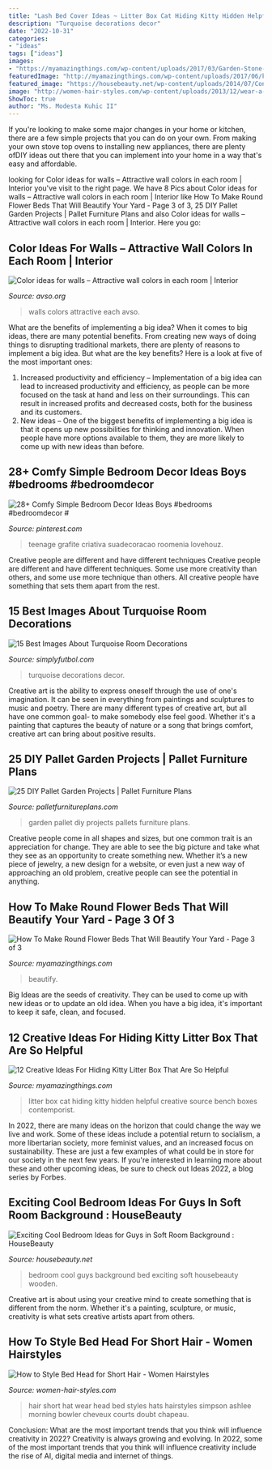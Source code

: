 ```yaml
---
title: "Lash Bed Cover Ideas ~ Litter Box Cat Hiding Kitty Hidden Helpful Creative Source Bench Boxes Contemporist"
description: "Turquoise decorations decor"
date: "2022-10-31"
categories:
- "ideas"
tags: ["ideas"]
images:
- "https://myamazingthings.com/wp-content/uploads/2017/03/Garden-Stone-Decoration-Ideas-Picture-2-1024x682.jpg"
featuredImage: "http://myamazingthings.com/wp-content/uploads/2017/06/kitty-box-5.jpg"
featured_image: "https://housebeauty.net/wp-content/uploads/2014/07/Contemporary-Cool-Bedroom-Ideas-For-Guys-Designed-with-Cyan-Padded-Headboard-as-Background-of-Wooden-Bed.jpg"
image: "http://women-hair-styles.com/wp-content/uploads/2013/12/wear-a-hat-to-cover-short-morning-hair1.jpg"
ShowToc: true
author: "Ms. Modesta Kuhic II"
---
```



If you're looking to make some major changes in your home or kitchen, there are a few simple projects that you can do on your own. From making your own stove top ovens to installing new appliances, there are plenty ofDIY ideas out there that you can implement into your home in a way that's easy and affordable.

	

		
looking for Color ideas for walls – Attractive wall colors in each room | Interior you've visit to the right page. We have 8 Pics about Color ideas for walls – Attractive wall colors in each room | Interior like How To Make Round Flower Beds That Will Beautify Your Yard - Page 3 of 3, 25 DIY Pallet Garden Projects | Pallet Furniture Plans and also Color ideas for walls – Attractive wall colors in each room | Interior. Here you go:
		
    
## Color Ideas For Walls – Attractive Wall Colors In Each Room | Interior

<img loading=lazy src="http://www.avso.org/wp-content/uploads/files/3/7/9/color-ideas-for-walls-attractive-wall-colors-in-each-room-22-379.jpg" onerror="this.onerror=null;this.src='https://tse2.mm.bing.net/th?id=OIP.VWyDBKIrQ1_JrhZ4UCDN1wHaJ4&amp;pid=15.1';" alt="Color ideas for walls – Attractive wall colors in each room | Interior">

_Source: avso.org_

>walls colors attractive each avso. 

	

What are the benefits of implementing a big idea?
When it comes to big ideas, there are many potential benefits. From creating new ways of doing things to disrupting traditional markets, there are plenty of reasons to implement a big idea. But what are the key benefits? Here is a look at five of the most important ones:
1. Increased productivity and efficiency – Implementation of a big idea can lead to increased productivity and efficiency, as people can be more focused on the task at hand and less on their surroundings. This can result in increased profits and decreased costs, both for the business and its customers.
2. New ideas – One of the biggest benefits of implementing a big idea is that it opens up new possibilities for thinking and innovation. When people have more options available to them, they are more likely to come up with new ideas than before.

    
## 28+ Comfy Simple Bedroom Decor Ideas Boys #bedrooms #bedroomdecor #

<img loading=lazy src="https://i.pinimg.com/736x/5d/b1/9c/5db19cb16878d901d2e969efa7fd7c76.jpg" onerror="this.onerror=null;this.src='https://tse4.mm.bing.net/th?id=OIP.4qidPFmPH8vDFVu4I1E7BQHaHa&amp;pid=15.1';" alt="28+ Comfy Simple Bedroom Decor Ideas Boys #bedrooms #bedroomdecor #">

_Source: pinterest.com_

>teenage grafite criativa suadecoracao roomenia lovehouz. 

	

Creative people are different and have different techniques
Creative people are different and have different techniques. Some use more creativity than others, and some use more technique than others. All creative people have something that sets them apart from the rest.

    
## 15 Best Images About Turquoise Room Decorations

<img loading=lazy src="http://simplyfutbol.com/wp-content/uploads/2017/06/turquose-room-decor.jpg" onerror="this.onerror=null;this.src='https://tse1.mm.bing.net/th?id=OIP.5qNpT1B4Fh1zPjHZhRZhIAHaJ4&amp;pid=15.1';" alt="15 Best Images About Turquoise Room Decorations">

_Source: simplyfutbol.com_

>turquoise decorations decor. 

	

Creative art is the ability to express oneself through the use of one's imagination. It can be seen in everything from paintings and sculptures to music and poetry. There are many different types of creative art, but all have one common goal- to make somebody else feel good. Whether it's a painting that captures the beauty of nature or a song that brings comfort, creative art can bring about positive results.

    
## 25 DIY Pallet Garden Projects | Pallet Furniture Plans

<img loading=lazy src="http://palletfurnitureplans.com/wp-content/uploads/2013/12/pallet-garden-9.jpg" onerror="this.onerror=null;this.src='https://tse2.mm.bing.net/th?id=OIP.LX-QMep68r75S1u6I2go_gHaMl&amp;pid=15.1';" alt="25 DIY Pallet Garden Projects | Pallet Furniture Plans">

_Source: palletfurnitureplans.com_

>garden pallet diy projects pallets furniture plans. 

	

Creative people come in all shapes and sizes, but one common trait is an appreciation for change. They are able to see the big picture and take what they see as an opportunity to create something new. Whether it’s a new piece of jewelry, a new design for a website, or even just a new way of approaching an old problem, creative people can see the potential in anything.

    
## How To Make Round Flower Beds That Will Beautify Your Yard - Page 3 Of 3

<img loading=lazy src="https://myamazingthings.com/wp-content/uploads/2017/03/Garden-Stone-Decoration-Ideas-Picture-2-1024x682.jpg" onerror="this.onerror=null;this.src='https://tse2.mm.bing.net/th?id=OIP.tNiEs7IwGtO3VQpKQsdH4AHaE7&amp;pid=15.1';" alt="How To Make Round Flower Beds That Will Beautify Your Yard - Page 3 of 3">

_Source: myamazingthings.com_

>beautify. 

	

Big Ideas are the seeds of creativity. They can be used to come up with new ideas or to update an old idea. When you have a big idea, it's important to keep it safe, clean, and focused.

    
## 12 Creative Ideas For Hiding Kitty Litter Box That Are So Helpful

<img loading=lazy src="http://myamazingthings.com/wp-content/uploads/2017/06/kitty-box-5.jpg" onerror="this.onerror=null;this.src='https://tse4.mm.bing.net/th?id=OIP.xn5j-nhW5mCrbirfNIQragHaPW&amp;pid=15.1';" alt="12 Creative Ideas For Hiding Kitty Litter Box That Are So Helpful">

_Source: myamazingthings.com_

>litter box cat hiding kitty hidden helpful creative source bench boxes contemporist. 

	

In 2022, there are many ideas on the horizon that could change the way we live and work. Some of these ideas include a potential return to socialism, a more libertarian society, more feminist values, and an increased focus on sustainability. These are just a few examples of what could be in store for our society in the next few years. If you're interested in learning more about these and other upcoming ideas, be sure to check out Ideas 2022, a blog series by Forbes.

    
## Exciting Cool Bedroom Ideas For Guys In Soft Room Background : HouseBeauty

<img loading=lazy src="https://housebeauty.net/wp-content/uploads/2014/07/Contemporary-Cool-Bedroom-Ideas-For-Guys-Designed-with-Cyan-Padded-Headboard-as-Background-of-Wooden-Bed.jpg" onerror="this.onerror=null;this.src='https://tse3.mm.bing.net/th?id=OIP.1HMRQmnvfR9Siorlv8A0XgDwEs&amp;pid=15.1';" alt="Exciting Cool Bedroom Ideas for Guys in Soft Room Background : HouseBeauty">

_Source: housebeauty.net_

>bedroom cool guys background bed exciting soft housebeauty wooden. 

	

Creative art is about using your creative mind to create something that is different from the norm. Whether it's a painting, sculpture, or music, creativity is what sets creative artists apart from others.

    
## How To Style Bed Head For Short Hair - Women Hairstyles

<img loading=lazy src="http://women-hair-styles.com/wp-content/uploads/2013/12/wear-a-hat-to-cover-short-morning-hair1.jpg" onerror="this.onerror=null;this.src='https://tse3.mm.bing.net/th?id=OIP.l-JVC_4JjnG4C3-cmWrJsQHaLH&amp;pid=15.1';" alt="How to Style Bed Head for Short Hair - Women Hairstyles">

_Source: women-hair-styles.com_

>hair short hat wear head bed styles hats hairstyles simpson ashlee morning bowler cheveux courts doubt chapeau. 

	

Conclusion: What are the most important trends that you think will influence creativity in 2022?
Creativity is always growing and evolving. In 2022, some of the most important trends that you think will influence creativity include the rise of AI, digital media and internet of things.

